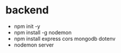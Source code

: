 # backend
- npm init -y        
- npm install -g nodemon
- npm install express cors mongodb dotenv
- nodemon server    
